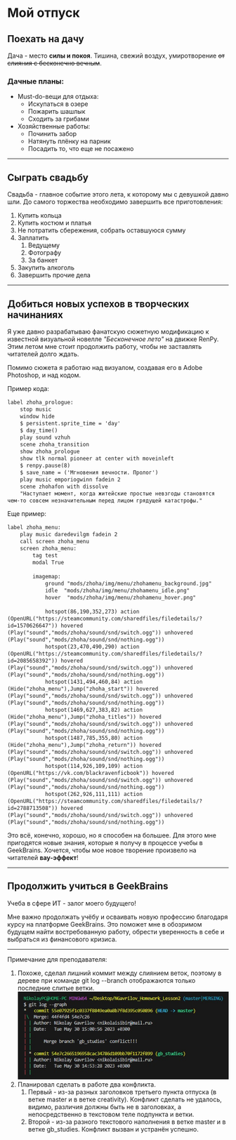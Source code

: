 # Мой отпуск 

## Поехать на дачу

Дача - место **силы и покоя**. Тишина, свежий воздух, умиротворение ~~от слияния с бесконечно вечным~~.

### Дачные планы:
* Must-do-вещи для отдыха:
    * Искупаться в озере
    * Пожарить шашлык
    * Сходить за грибами
* Хозяйственные работы:
    * Починить забор
    * Натянуть плёнку на парник
    * Посадить то, что еще не посажено
---

## Сыграть свадьбу

Свадьба - главное событие этого лета, к которому мы с девушкой давно шли.
До самого торжества необходимо завершить все приготовления: 
1. Купить кольца
2. Купить костюм и платья
3. Не потратить сбережения, собрать оставшуюся сумму
4. Заплатить
    1. Ведущему
    2. Фотографу
    3. За банкет
5. Закупить алкоголь
6. Завершить прочие дела
---

## Добиться новых успехов в творческих начинаниях

Я уже давно разрабатываю фанатскую сюжетную модификацию к известной визуальной новелле *"Бесконечное лето"* на движке RenPy. Этим летом мне стоит продолжить работу, чтобы не заставлять читателей долго ждать. 

Помимо сюжета я работаю над визуалом, создавая его в Adobe Photoshop, и над кодом. 

Пример кода: 
```
label zhoha_prologue:  
    stop music 
    window hide
    $ persistent.sprite_time = 'day'
    $ day_time()
    play sound vzhuh
    scene zhoha_transition
    show zhoha_prologue
    show tlk normal pioneer at center with moveinleft
    $ renpy.pause(8)
    $ save_name = ('Мгновения вечности. Пролог')
    play music emporiogwinn fadein 2
    scene zhohafon with dissolve     
    "Наступает момент, когда житейские простые невзгоды становятся чем-то совсем незначительным перед лицом грядущей катастрофы."
```
Еще пример:
```
label zhoha_menu:
    play music daredevilgm fadein 2
    call screen zhoha_menu
    screen zhoha_menu:
        tag test
        modal True
        
        imagemap: 
            ground "mods/zhoha/img/menu/zhohamenu_background.jpg"
            idle  "mods/zhoha/img/menu/zhohamenu_idle.png"
            hover  "mods/zhoha/img/menu/zhohamenu_hover.png"
            
            hotspot(86,190,352,273) action (OpenURL("https://steamcommunity.com/sharedfiles/filedetails/?id=1570626647")) hovered (Play("sound","mods/zhoha/sound/snd/switch.ogg")) unhovered (Play("sound","mods/zhoha/sound/snd/nothing.ogg"))
            hotspot(23,470,490,290) action (OpenURL("https://steamcommunity.com/sharedfiles/filedetails/?id=2085658392")) hovered (Play("sound","mods/zhoha/sound/snd/switch.ogg")) unhovered (Play("sound","mods/zhoha/sound/snd/nothing.ogg"))
            hotspot(1431,494,460,84) action (Hide("zhoha_menu"),Jump("zhoha_start")) hovered (Play("sound","mods/zhoha/sound/snd/switch.ogg")) unhovered (Play("sound","mods/zhoha/sound/snd/nothing.ogg"))
            hotspot(1469,627,383,82) action (Hide("zhoha_menu"),Jump("zhoha_titles")) hovered (Play("sound","mods/zhoha/sound/snd/switch.ogg")) unhovered (Play("sound","mods/zhoha/sound/snd/nothing.ogg"))
            hotspot(1487,785,355,80) action (Hide("zhoha_menu"),Jump("zhoha_return")) hovered (Play("sound","mods/zhoha/sound/snd/switch.ogg")) unhovered (Play("sound","mods/zhoha/sound/snd/nothing.ogg"))
            hotspot(114,926,109,109) action (OpenURL("https://vk.com/blackravenficbook")) hovered (Play("sound","mods/zhoha/sound/snd/switch.ogg")) unhovered (Play("sound","mods/zhoha/sound/snd/nothing.ogg"))
            hotspot(262,926,111,111) action (OpenURL("https://steamcommunity.com/sharedfiles/filedetails/?id=2788713508")) hovered (Play("sound","mods/zhoha/sound/snd/switch.ogg")) unhovered (Play("sound","mods/zhoha/sound/snd/nothing.ogg"))
```
Это всё, конечно, хорошо, но я способен на большее. Для этого мне пригодятся новые знания, которые я получу в процессе учебы в GeekBrains. Хочется, чтобы мое новое творение произвело на читателей __вау-эффект__!

---

## Продолжить учиться в GeekBrains
Учеба в сфере ИТ - залог моего будущего! 

Мне важно продолжать учёбу и осваивать новую профессию благодаря курсу на платформе GeekBrains. Это поможет мне в обозримом будущем найти востребованную работу, обрести уверенность в себе и выбраться из финансового кризиса.

---

Примечание для преподавателя:
1. Похоже, сделал лишний коммит между слиянием веток, поэтому в дереве при команде git log --branch отображаются только последние слитые ветки. 
![Короткое дерево с ветками](branch_tree.jpg)
2. Планировал сделать в работе два конфликта. 
    1. Первый - из-за разных заголовков третьего пункта отпуска (в ветке master и в ветке creativity). Конфликт сделать не удалось, видимо, различия должны быть не в заголовках, а непосредственно в текстовом теле подпункта и ветки.
    2. Второй - из-за разного текстового наполнения в ветке master и в ветке gb_studies. Конфликт вызван и устранён успешно.
